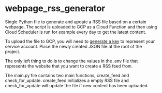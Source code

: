 # webpage_rss_generator 

Single Python file to generate and update a RSS file based on a certain webpage. The script is uploaded to GCP as a Cloud Function and then using Cloud Scheduler is run for example every day to get the latest content.

To upload the file to GCP, you will need to [generate a key](https://cloud.google.com/iam/docs/creating-managing-service-account-keys) to represent your service account. Place the newly created JSON file at the root of the project.

The only left thing to do is to change the values in the .env file that represents the website that you want to create a RSS feed from.

The main.py file contains two main functions, create_feed and check_for_update. create_feed initializes a empty RSS file and check_for_update will update the file if new content has been uploaded.
